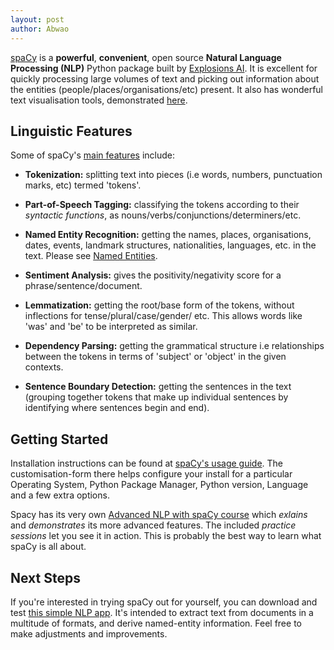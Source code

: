 ```yaml
---
layout: post
author: Abwao
---
```

[spaCy](https://spacy.io/) is a **powerful**, **convenient**, open source **Natural Language Processing (NLP)** Python package built by [Explosions AI](https://explosion.ai/). It is excellent for quickly processing large volumes of text and picking out information about the entities (people/places/organisations/etc) present. It also has wonderful text visualisation tools, demonstrated [here](https://explosion.ai/demos/).

## Linguistic Features
Some of spaCy's [main features](https://spacy.io/usage/spacy-101#features) include:

- **Tokenization:** splitting text into pieces (i.e words, numbers, punctuation marks, etc) termed 'tokens'.

- **Part-of-Speech Tagging:** classifying the tokens according to their *syntactic functions*, as nouns/verbs/conjunctions/determiners/etc.

- **Named Entity Recognition:** getting the names, places, organisations, dates, events, landmark structures, nationalities, languages, etc. in the text. Please see [Named Entities](https://spacy.io/api/annotation#named-entities).

- **Sentiment Analysis:** gives the positivity/negativity score for a phrase/sentence/document.

- **Lemmatization:** getting the root/base form of the tokens, without inflections for tense/plural/case/gender/ etc. This allows words like 'was' and 'be' to be interpreted as similar.

- **Dependency Parsing:** getting the grammatical structure i.e relationships between the tokens in terms of 'subject' or 'object' in the given contexts.

- **Sentence Boundary Detection:** getting the sentences in the text (grouping together tokens that make up individual sentences by identifying where sentences begin and end).

## Getting Started
Installation instructions can be found at [spaCy's usage guide](https://spacy.io/usage). The customisation-form there helps configure your install for a particular Operating System, Python Package Manager, Python version, Language and a few extra options.

Spacy has its very own [Advanced NLP with spaCy course](https://course.spacy.io) which *exlains* and *demonstrates* its more advanced features. The included *practice sessions* let you see it in action. This is probably the best way to learn what spaCy is all about.

## Next Steps
If you're interested in trying spaCy out for yourself, you can download and test  [this simple NLP app](https://github.com/Tim-Abwao/text-mining-spacy). It's intended to extract text from documents in a multitude of formats, and derive named-entity information. Feel free to make adjustments and improvements.


